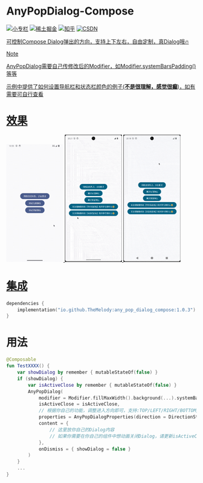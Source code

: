 AnyPopDialog-Compose
===============
<a href="https://xiaozhuanlan.com/u/halifax"><img alt="小专栏" src="https://img.shields.io/badge/%E5%B0%8F%E4%B8%93%E6%A0%8F-FF7055" ></a>
<a href="https://juejin.cn/user/8451824316670/posts"><img alt="稀土掘金" src="https://img.shields.io/badge/稀土掘金-056DE8" ></a>
<a href="https://www.zhihu.com/people/fq_halifax"><img src="https://img.shields.io/badge/%E7%9F%A5%E4%B9%8E-056DE8" alt="知乎"></a>
<a href="https://blog.csdn.net/logicsboy"><img src="https://img.shields.io/badge/CSDN-fc5531" alt="CSDN">

可控制Compose Dialog弹出的方向，支持上下左右，自由定制，真Dialog哦🔥

> [!NOTE]  
> AnyPopDialog需要自己传修改后的Modifier，如Modifier.systemBarsPadding()等等
> 
> 示例中提供了如何设置导航栏和状态栏颜色的例子(**不是很理解，感觉很癫**)，如有需要可自行查看


# 效果
<div>
    <img src="screenshot/preview.gif" width="30%"/>
    <img src="screenshot/小横条.gif" width="30%"/>
    <img src="screenshot/三大金刚.gif" width="30%"/>
</div>


# 集成

```gradle.kts
dependencies {
    implementation("io.github.TheMelody:any_pop_dialog_compose:1.0.3")
}
```

# 用法
```kotlin
@Composable
fun TestXXXX() {
    var showDialog by remember { mutableStateOf(false) }
    if (showDialog) {
        var isActiveClose by remember { mutableStateOf(false) }
        AnyPopDialog(
            modifier = Modifier.fillMaxWidth().background(...).systemBarsPadding(),
            isActiveClose = isActiveClose,
            // 根据你自己的功能，调整进入方向即可，支持:TOP/LEFT/RIGHT/BOTTOM/NONE
            properties = AnyPopDialogProperties(direction = DirectionState.BOTTOM),
            content = {
                // 这里放你自己的Dialog内容
                // 如果你需要在你自己的组件中想动画关闭Dialog，请更新isActiveClose
            },
            onDismiss = { showDialog = false }
        )
    }
    ...
}
```
